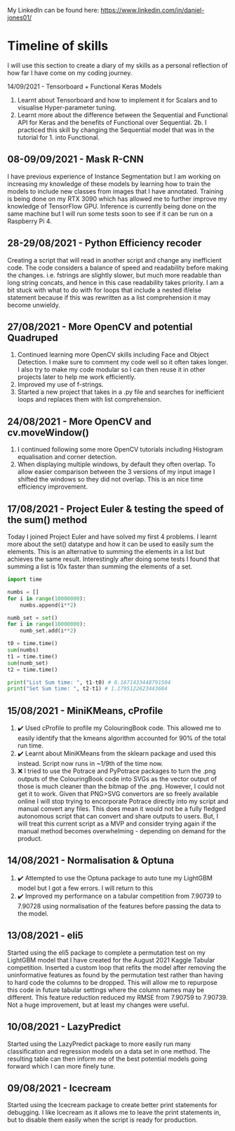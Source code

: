 My LinkedIn can be found here: https://www.linkedin.com/in/daniel-jones01/

# Timeline of skills
I will use this section to create a diary of my skills as a personal reflection of how far I have come on my coding journey.

14/09/2021 - Tensorboard + Functional Keras Models
1. Learnt about Tensorboard and how to implement it for Scalars and to visualise Hyper-parameter tuning.
2. Learnt more about the difference between the Sequential and Functional API for Keras and the benefits of Functional over Sequential.
2b. I practiced this skill by changing the Sequential model that was in the tutorial for 1. into Functional.

## 08-09/09/2021 - Mask R-CNN
I have previous experience of Instance Segmentation but I am working on increasing my knowledge of these models by learning how to train the models to include new classes from images that I have annotated. Training is being done on my RTX 3090 which has allowed me to further improve my knowledge of TensorFlow GPU. Inference is currently being done on the same machine but I will run some tests soon to see if it can be run on a Raspberry Pi 4.

## 28-29/08/2021 - Python Efficiency recoder
Creating a script that will read in another script and change any inefficient code. The code considers a balance of speed and readability before making the changes. i.e. fstrings are slightly slower, but much more readable than long string concats, and hence in this case readability takes priority. I am a bit stuck with what to do with for loops that include a nested if/else statement because if this was rewritten as a list comprehension it may become unwieldy.

## 27/08/2021 - More OpenCV and potential Quadruped
1. Continued learning more OpenCV skills including Face and Object Detection. I make sure to comment my code well so it often takes longer. I also try to make my code modular so I can then reuse it in other projects later to help me work efficiently.
2. Improved my use of f-strings.
3. Started a new project that takes in a .py file and searches for inefficient loops and replaces them with list comprehension.


## 24/08/2021 - More OpenCV and cv.moveWindow()
1. I continued following some more OpenCV tutorials including Histogram equalisation and corner detection.
2. When displaying multiple windows, by default they often overlap. To allow easier comparison between the 3 versions of my input image I shifted the windows so they did not overlap. This is an nice time efficiency improvement. 

## 17/08/2021 - Project Euler & testing the speed of the sum() method
Today I joined Project Euler and have solved my first 4 problems. I learnt more about the set() datatype and how it can be used to easily sum the elements. This is an alternative to summing the elements in a list but achieves the same result. Interestingly after doing some tests I found that summing a list is 10x faster than summing the elements of a set.

``` Python
import time

numbs = []
for i in range(10000000):
    numbs.append(i**2)

numb_set = set()
for i in range(10000000):
    numb_set.add(i**2)

t0 = time.time()
sum(numbs)
t1 = time.time()
sum(numb_set)
t2 = time.time()

print("List Sum time: ", t1-t0) # 0.1671433448791504
print("Set Sum time: ", t2-t1) # 1.1795122623443604
```


## 15/08/2021 - MiniKMeans, cProfile
1. :heavy_check_mark: Used cProfile to profile my ColouringBook code. This allowed me to easily identify that the kmeans algorithm accounted for 90% of the total run time.
2. :heavy_check_mark: Learnt about MiniKMeans from the sklearn package and used this instead. Script now runs in ~1/9th of the time now.
3. :x: I tried to use the Potrace and PyPotrace packages to turn the .png outputs of the ColouringBook code into SVGs as the vector output of those is much cleaner than the bitmap of the .png. However, I could not get it to work. Given that PNG>SVG convertors are so freely available online I will stop trying to encorporate Potrace directly into my script and manual convert any files. This does mean it would not be a fully fledged autonomous script that can convert and share outputs to users. But, I will treat this current script as a MVP and consider trying again if the manual method becomes overwhelming - depending on demand for the product.


## 14/08/2021 - Normalisation & Optuna
1. :heavy_check_mark: Attempted to use the Optuna package to auto tune my LightGBM model but I got a few errors. I will return to this
2. :heavy_check_mark: Improved my performance on a tabular competition from 7.90739 to 7.90728 using normalisation of the features before passing the data to the model.

## 13/08/2021 - eli5
Started using the eli5 package to complete a permutation test on my LightGBM model that I have created for the August 2021 Kaggle Tabular competition. Inserted a custom loop that refits the model after removing the uninformative features as found by the permutation test rather than having to hard code the columns to be dropped. This will allow me to repurpose this code in future tabular settings where the column names may be different. This feature reduction reduced my RMSE from 7.90759 to 7.90739. Not a huge improvement, but at least my changes were useful.

## 10/08/2021 - LazyPredict
Started using the LazyPredict package to more easily run many classification and regression models on a data set in one method. The resulting table can then inform me of the best potential models going forward which I can more finely tune.

## 09/08/2021 - Icecream
Started using the Icecream package to create better print statements for debugging. I like Icecream as it allows me to leave the print statements in, but to disable them easily when the script is ready for production.


<!--
**BlueTurtle01/BlueTurtle01** is a ✨ _special_ ✨ repository because its `README.md` (this file) appears on your GitHub profile.

Here are some ideas to get you started:

- 🔭 I’m currently working on ...
- 🌱 I’m currently learning ...
- 👯 I’m looking to collaborate on ...
- 🤔 I’m looking for help with ...
- 💬 Ask me about ...
- 📫 How to reach me: ...
- 😄 Pronouns: ...
- ⚡ Fun fact: ...
-->
